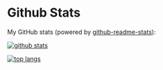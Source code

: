 # Github Stats

My GitHub stats (powered by [github-readme-stats](https://github.com/anuraghazra/github-readme-stats)):

[![github stats](https://github-readme-stats.vercel.app/api?username=Renovamen&show_icons=true&hide_title=true&hide_border=true)](https://zxh.io)

[![top langs](https://github-readme-stats.vercel.app/api/top-langs/?username=Renovamen&layout=compact&hide_border=true)](https://zxh.io)
